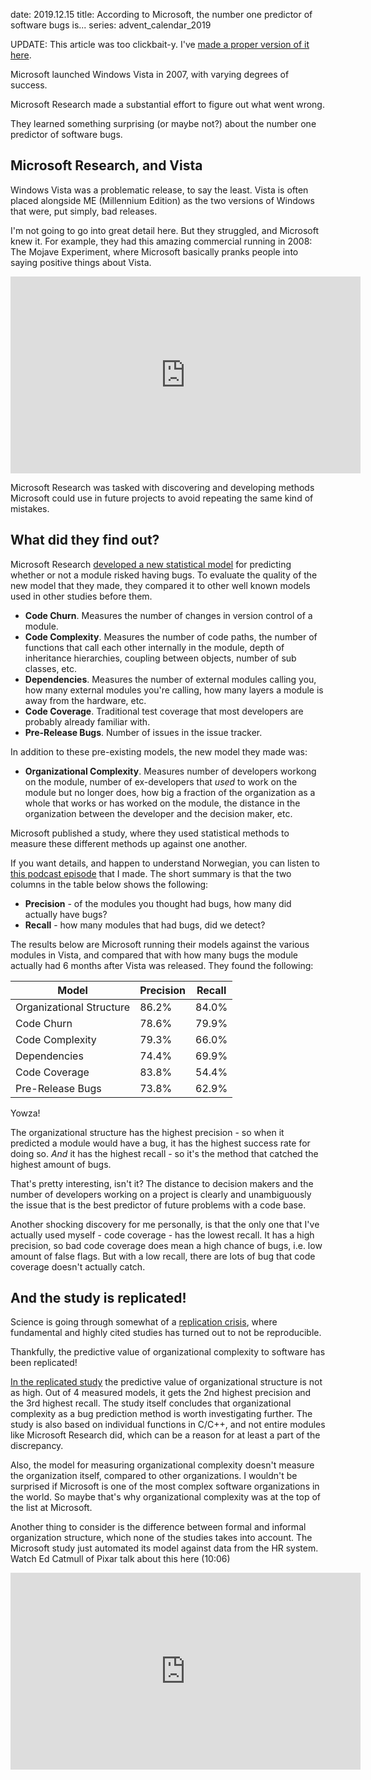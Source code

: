 date: 2019.12.15
title: According to Microsoft, the number one predictor of software bugs is...
series: advent_calendar_2019

UPDATE: This article was too clickbait-y. I've [made a proper version of it here](https://augustl.com/blog/2019/best_bug_predictor_is_organizational_complexity/).

Microsoft launched Windows Vista in 2007, with varying degrees of success.

Microsoft Research made a substantial effort to figure out what went wrong.

They learned something surprising (or maybe not?) about the number one predictor of software bugs.

## Microsoft Research, and Vista

Windows Vista was a problematic release, to say the least. Vista is often placed alongside ME (Millennium Edition) as the two versions of Windows that were, put simply, bad releases.

I'm not going to go into great detail here. But they struggled, and Microsoft knew it. For example, they had this amazing commercial running in 2008: The Mojave Experiment, where Microsoft basically pranks people into saying positive things about Vista.

<iframe width="560" height="315" src="https://www.youtube.com/embed/ihorvo2tEuA" frameborder="0" allow="accelerometer; autoplay; encrypted-media; gyroscope; picture-in-picture" allowfullscreen></iframe>

Microsoft Research was tasked with discovering and developing methods Microsoft could use in future projects to avoid repeating the same kind of mistakes.

## What did they find out?

Microsoft Research [developed a new statistical model](https://www.microsoft.com/en-us/research/publication/the-influence-of-organizational-structure-on-software-quality-an-empirical-case-study/) for predicting whether or not a module risked having bugs. To evaluate the quality of the new model that they made, they compared it to other well known models used in other studies before them.

* **Code Churn**. Measures the number of changes in version control of a module.
* **Code Complexity**. Measures the number of code paths, the number of functions that call each other internally in the module, depth of inheritance hierarchies, coupling between objects, number of sub classes, etc.
* **Dependencies**. Measures the number of external modules calling you, how many external modules you're calling, how many layers a module is away from the hardware, etc.
* **Code Coverage**. Traditional test coverage that most developers are probably already familiar with.
* **Pre-Release Bugs**. Number of issues in the issue tracker.

In addition to these pre-existing models, the new model they made was:

* **Organizational Complexity**. Measures number of developers workong on the module, number of ex-developers that _used_ to work on the module but no longer does, how big a fraction of the organization as a whole that works or has worked on the module, the distance in the organization between the developer and the decision maker, etc.

Microsoft published a study, where they used statistical methods to measure these different methods up against one another.

If you want details, and happen to understand Norwegian, you can listen to [this podcast episode](https://utviklingslandet.no/ep/2019-05-08/) that I made. The short summary is that the two columns in the table below shows the following:

* **Precision** - of the modules you thought had bugs, how many did actually have bugs?
* **Recall** - how many modules that had bugs, did we detect?

The results below are Microsoft running their models against the various modules in Vista, and compared that with how many bugs the module actually had 6 months after Vista was released. They found the following:


| Model                    | Precision | Recall |
| -------------------------|-----------|--------|
| Organizational Structure | 86.2%     | 84.0%  |
| Code Churn               | 78.6%     | 79.9%  |
| Code Complexity          | 79.3%     | 66.0%  |
| Dependencies             | 74.4%     | 69.9%  |
| Code Coverage            | 83.8%     | 54.4%  |
| Pre-Release Bugs         | 73.8%     | 62.9%  |

Yowza!

The organizational structure has the highest precision - so when it predicted a module would have a bug, it has the highest success rate for doing so. _And_ it has the highest recall - so it's the method that catched the highest amount of bugs.

That's pretty interesting, isn't it? The distance to decision makers and the number of developers working on a project is clearly and unambiguously the issue that is the best predictor of future problems with a code base.

Another shocking discovery for me personally, is that the only one that I've actually used myself - code coverage - has the lowest recall. It has a high precision, so bad code coverage does mean a high chance of bugs, i.e. low amount of false flags. But with a low recall, there are lots of bug that code coverage doesn't actually catch.
 
## And the study is replicated!

Science is going through somewhat of a [replication crisis](https://en.wikipedia.org/wiki/Replication_crisis), where fundamental and highly cited studies has turned out to not be reproducible. 

Thankfully, the predictive value of organizational complexity to software has been replicated!

[In the replicated study](http://www.scs.ryerson.ca/~avm/dat/manuscripts/ICSE_2015.pdf) the predictive value of organizational structure is not as high. Out of 4 measured models, it gets the 2nd highest precision and the 3rd highest recall. The study itself concludes that organizational complexity as a bug prediction method is worth investigating further. The study is also based on individual functions in C/C++, and not entire modules like Microsoft Research did, which can be a reason for at least a part of the discrepancy.

Also, the model for measuring organizational complexity doesn't measure the organization itself, compared to other organizations. I wouldn't be surprised if Microsoft is one of the most complex software organizations in the world. So maybe that's why organizational complexity was at the top of the list at Microsoft.

Another thing to consider is the difference between formal and informal organization structure, which none of the studies takes into account. The Microsoft study just automated its model against data from the HR system. Watch Ed Catmull of Pixar talk about this here (10:06)

<iframe width="560" height="315" src="https://www.youtube.com/embed/k2h2lvhzMDc?start=606" frameborder="0" allow="accelerometer; autoplay; encrypted-media; gyroscope; picture-in-picture" allowfullscreen></iframe>